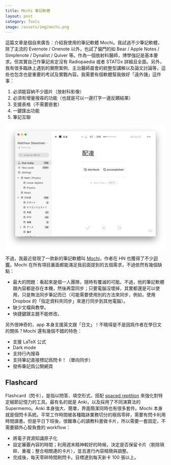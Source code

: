 ```yaml
---
title: Mochi 筆記軟體
layout: post
category: Tools
image: /assets/img/mochi.png
---
```


這篇文章是個自來廣告：介紹我使用的筆記軟體 Mochi。我試過不少筆記軟體，除了主流的 Evernote / Onenote 以外，也試了偏門的如 Bear / Apple Notes / Simplenote / Dynalist / Quiver 等。作為一個放射科醫師，博學強記是基本要求。但其實自己作筆記肯定沒有 Radiopaedia 或者 STATDx 詳細且全面。另外，我有很多臨牀上遇到的實際案例、主治醫師晨會的統整型講解以及論文討論等，這些也包含也是重要的考試及實戰內容。我需要有個軟體幫我做好「遠外儲」這件事：

1. 必須能容納不少圖片（放射科影像）
2. 必須有增量搜尋的功能（也就是可以一邊打字一邊反饋結果）
3. 支援表格（不需要嵌套）
4. 一鍵匯出功能
5. 筆記互聯

![Mochi](/assets/img/mochi.png)

不過，我最近發現了一款新的筆記軟體叫 [Mochi](https://mochi.card)，作者在 HN 也獲得了不少[迴響](https://news.ycombinator.com/item?id=20029466)。Mochi 在所有項目裏面都能滿足我前面提到的五個需求，不過依然有幾個缺點：

- 最大的問題：看起來是個一人團隊，隨時有覆滅的可能。不過，他的筆記軟體跟內容都是存在本機，然後再雲同步；只要電腦沒壞掉，其實都還是可以使用，只是無法同步筆記而已（可能需要使用別的方法來同步，例如，使用 Dropbox 的「指定資料夾同步」來進行同步到其他電腦）。
- 缺少文檔與教學。
- 快捷鍵跟主題不能修改。

另外很神奇的，app 本身支援英文跟「日文」！不曉得是不是因爲作者在學日文的關係？Mochi 還有幾個不錯的特色：

- 支援 LaTeX 公式
- Dark mode
- 支持行內搜尋
- 支持筆記直接標記爲閃卡！（單向同步）
- 發佈筆記爲公開網頁

## Flashcard

Flashcard（閃卡），是指以問答、填空形式，搭配 [spaced reptition](https://mochi.cards/blog/using-spaced-repetition-to-learn-a-language/) 來強化對特定細節記憶力的工具。最有名的就是 Anki，以及採用了不同演算法的 Supermemo。Anki 本身強大、簡單，界面簡潔同時也有很多套件。Mochi 本身就是個閃卡系統。平常工作時間被各種臨牀業務切分的極爲零碎，需要有閃卡利用時間讀書。但是平日下班後，很難專心的讀教科書做卡片，所以需要一套固定，不需要額外心智負擔的 workflow：

- 將電子資源知識原子化
- 設定審覈內容的時間；利用週末精神較好的時候，決定是否保留卡片（剔除瑣碎、重複；整合相關連的卡片），並且進行內容精簡與調整。
- 完成後，每天零碎時間刷閃卡。目標達到每天新卡 100 張以上。
